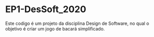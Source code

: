 # EP1-DesSoft_2020

  Este codigo é um projeto da disciplina Design de Software, no qual o objetivo é criar um jogo de bacará simplificado.
  
